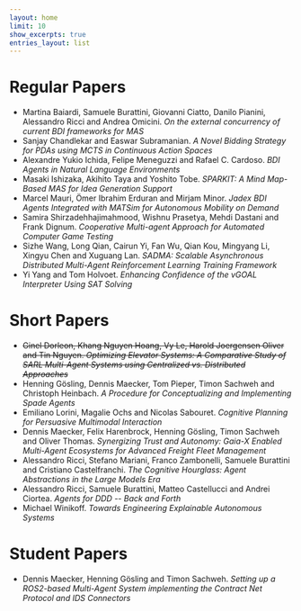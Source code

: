 ```yaml
---
layout: home
limit: 10
show_excerpts: true
entries_layout: list
---
```


# Regular Papers
- Martina Baiardi, Samuele Burattini, Giovanni Ciatto, Danilo Pianini, Alessandro Ricci and Andrea Omicini. *On the external concurrency of current BDI frameworks for MAS*
- Sanjay Chandlekar and Easwar Subramanian. *A Novel Bidding Strategy for PDAs using MCTS in Continuous Action Spaces*
- Alexandre Yukio Ichida, Felipe Meneguzzi and Rafael C. Cardoso. *BDI Agents in Natural Language Environments*
- Masaki Ishizaka, Akihito Taya and Yoshito Tobe. *SPARKIT: A Mind Map-Based MAS for Idea Generation Support*
- Marcel Mauri, Ömer Ibrahim Erduran and Mirjam Minor. *Jadex BDI Agents Integrated with MATSim for Autonomous Mobility on Demand*
- Samira Shirzadehhajimahmood, Wishnu Prasetya, Mehdi Dastani and Frank Dignum. *Cooperative Multi-agent Approach for Automated Computer Game Testing*
- Sizhe Wang, Long Qian, Cairun Yi, Fan Wu, Qian Kou, Mingyang Li, Xingyu Chen and Xuguang Lan. *SADMA: Scalable Asynchronous Distributed Multi-Agent Reinforcement Learning Training Framework*
- Yi Yang and Tom Holvoet. *Enhancing Confidence of the vGOAL Interpreter Using SAT Solving*

# Short Papers
- ~~Ginel Dorleon, Khang Nguyen Hoang, Vy Le, Harold Joergensen Oliver and Tin Nguyen. *Optimizing Elevator Systems: A Comparative Study of SARL Multi-Agent Systems using Centralized vs. Distributed Approaches*~~
- Henning Gösling, Dennis Maecker, Tom Pieper, Timon Sachweh and Christoph Heinbach. *A Procedure for Conceptualizing and Implementing Spade Agents*
- Emiliano Lorini, Magalie Ochs and Nicolas Sabouret. *Cognitive Planning for Persuasive Multimodal Interaction*
- Dennis Maecker, Felix Harenbrock, Henning Gösling, Timon Sachweh and Oliver Thomas. *Synergizing Trust and Autonomy: Gaia-X Enabled Multi-Agent Ecosystems for Advanced Freight Fleet Management*
- Alessandro Ricci, Stefano Mariani, Franco Zambonelli, Samuele Burattini and Cristiano Castelfranchi. *The Cognitive Hourglass: Agent Abstractions in the Large Models Era*
- Alessandro Ricci, Samuele Burattini, Matteo Castellucci and Andrei Ciortea. *Agents for DDD -- Back and Forth*
- Michael Winikoff. *Towards Engineering Explainable Autonomous Systems*

# Student Papers
- Dennis Maecker, Henning Gösling and Timon Sachweh. *Setting up a ROS2-based Multi-Agent System implementing the Contract Net Protocol and IDS Connectors*
